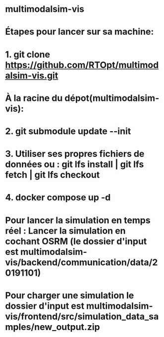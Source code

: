# multimodalsim-vis
# Étapes pour lancer sur sa machine:
# 1. git clone https://github.com/RTOpt/multimodalsim-vis.git
# À la racine du dépot(multimodalsim-vis):
# 2. git submodule update --init
# 3. Utiliser ses propres fichiers de données ou : git lfs install | git lfs fetch | git lfs checkout
# 4. docker compose up -d
# Pour lancer la simulation en temps réel : Lancer la simulation en cochant OSRM (le dossier d'input est multimodalsim-vis/backend/communication/data/20191101)
# Pour charger une simulation le dossier d'input est multimodalsim-vis/frontend/src/simulation_data_samples/new_output.zip
